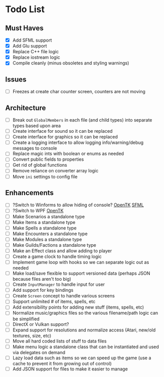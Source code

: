 # Todo List

## Must Haves

- [X] Add SFML support
- [X] Add Glu support
- [X] Replace C++ file logic 
- [X] Replace iostream logic
- [X] Compile cleanly (minus obsoletes and styling warnings)

## Issues

- [ ] Freezes at create char counter screen, counters are not moving

## Architecture

- [ ] Break out `GlobalMembers` in each file (and child types) into separate types based upon area
- [ ] Create interface for sound so it can be replaced
- [ ] Create interface for graphics so it can be replaced
- [ ] Create a logging interface to allow logging info/warning/debug messages to console
- [ ] Replace magic ints with boolean or enums as needed
- [ ] Convert public fields to properties
- [ ] Get rid of global functions
- [ ] Remove reliance on converter array logic
- [ ] Move `ini` settings to config file

## Enhancements

- [ ] ?Switch to Winforms to allow hiding of console? [OpenTK](https://github.com/mono/opentk/blob/master/Source/Examples/OpenTK/GLControl/GLControlGameLoop.cs) [SFML](https://en.sfml-dev.org/forums/index.php?topic=9141.0)
- [ ] ?Switch to WPF [OpenTK](https://github.com/jayhf/OpenTkControl)
- [ ] Make Scenarios a standalone type
- [ ] Make Items a standalone type
- [ ] Make Spells a standalone type
- [ ] Make Encounters a standalone type
- [ ] Make Modules a standalone type
- [ ] Make Guilds/Factions a standalone type
- [ ] Make an Effect class and allow adding to player
- [ ] Create a game clock to handle timing logic
- [ ] Implement game loop with hooks so we can separate logic out as needed
- [ ] Make load/save flexible to support versioned data (perhaps JSON because files aren't too big)
- [ ] Create `InputManager` to handle input for user
- [ ] Add support for key bindings
- [ ] Create `Screen` concept to handle various screens
- [ ] Support unlimited # of items, spells, etc
- [ ] Add extensibility points for adding new stuff (items, spells, etc)
- [ ] Normalize music/graphics files so the various filename/path logic can be simplified
- [ ] DirectX or Vulkan support?
- [ ] Expand support for resolutions and normalize access (Atari, new/old textures, size, etc)
- [ ] Move all hard coded lists of stuff to data files
- [ ] Make menu logic a standalone class that can be instantiated and used via delegates on demand
- [ ] Lazy load data such as items so we can speed up the game (use a cache to prevent it from growing out of control)
- [ ] Add JSON support for files to make it easier to manage